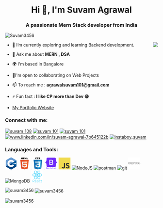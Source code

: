 <h1 align="center">Hi 👋, I'm Suvam Agrawal</h1>
<h3 align="center">A passionate Mern Stack developer from India</h3>
<p align="left"> <img src="https://komarev.com/ghpvc/?username=Suvam3456&label=Profile%20views&color=0e75b6&style=flat" alt="Suvam3456" /> </p>
<img align="right" height="280" src="https://media4.giphy.com/media/QDjpIL6oNCVZ4qzGs7/giphy.gif?cid=ecf05e47cx5k910neskbourrmkb0f33q6ngvv6ocakgw8sec&ep=v1_gifs_search&rid=giphy.gif&ct=g"  />

- 🌱 I’m currently exploring and learning Backend development.

- 💬 Ask me about **MERN , DSA**

- 🌍  I'm based in Bangalore

-  🤝I'm open to collaborating on Web Projects

- 📫 To reach me : **agrawalsuvam101@gmail.com**

- ⚡ Fun fact : **I like CP more than Dev 😁**
- <a href="https://meet-suvam.vercel.app/" target="_blank">My Portfolio Website</a>


<h3 align="left">Connect with me:</h3>
<p align="left">
<a href="https://www.codechef.com/users/suvam_108" target="blank"><img align="center" src="https://cdn.jsdelivr.net/npm/simple-icons@3.1.0/icons/codechef.svg" alt="suvam_108" height="30" width="40" /></a>
<a href="https://codeforces.com/profile/suvam_101" target="blank"><img align="center" src="https://raw.githubusercontent.com/rahuldkjain/github-profile-readme-generator/master/src/images/icons/Social/codeforces.svg" alt="suvam_101" height="30" width="40" /></a>
<a href="https://auth.geeksforgeeks.org/user/suvam_101" target="blank"><img align="center" src="https://raw.githubusercontent.com/rahuldkjain/github-profile-readme-generator/master/src/images/icons/Social/geeks-for-geeks.svg" alt="suvam_101" height="30" width="40" /></a>
<a href="https://linkedin.com/in/www.linkedin.com/in/suvam-agrawal-7b645122b" target="blank"><img align="center" src="https://raw.githubusercontent.com/rahuldkjain/github-profile-readme-generator/master/src/images/icons/Social/linked-in-alt.svg" alt="www.linkedin.com/in/suvam-agrawal-7b645122b" height="30" width="40" /></a>    
<a href="https://instagram.com/instaboy_suvam" target="blank"><img align="center" src="https://raw.githubusercontent.com/rahuldkjain/github-profile-readme-generator/master/src/images/icons/Social/instagram.svg" alt="instaboy_suvam" height="30" width="40" /></a>
</p>
<h3 align="left">Languages and Tools:</h3>
<p align="left"> 
  <a href="https://www.w3schools.com/cpp/" target="_blank" rel="noreferrer"> <img src="https://raw.githubusercontent.com/devicons/devicon/master/icons/cplusplus/cplusplus-original.svg" alt="cplusplus" width="40" height="40"/> </a><a href="https://www.w3.org/html/" target="_blank" rel="noreferrer"> <img src="https://raw.githubusercontent.com/devicons/devicon/master/icons/html5/html5-original-wordmark.svg" alt="html5" width="40" height="40"/> </a><a href="https://www.w3schools.com/css/" target="_blank" rel="noreferrer"> <img src="https://raw.githubusercontent.com/devicons/devicon/master/icons/css3/css3-original-wordmark.svg" alt="css3" width="40" height="40"/> </a><a href="https://getbootstrap.com" target="_blank" rel="noreferrer"> <img src="https://raw.githubusercontent.com/devicons/devicon/master/icons/bootstrap/bootstrap-plain-wordmark.svg" alt="bootstrap" width="40" height="40"/> </a><a href="https://developer.mozilla.org/en-US/docs/Web/JavaScript" target="_blank" rel="noreferrer"> <img src="https://raw.githubusercontent.com/devicons/devicon/master/icons/javascript/javascript-original.svg" alt="javascript" width="40" height="40"/> </a><a href="https://nodejs.org/en/" target="_blank" rel="noreferrer"><img src="https://raw.githubusercontent.com/danielcranney/readme-generator/main/public/icons/skills/nodejs-colored.svg" width="36" height="36" alt="NodeJS" /></a>
 <a href="https://postman.com" target="_blank" rel="noreferrer"> <img src="https://www.vectorlogo.zone/logos/getpostman/getpostman-icon.svg" alt="postman" width="40" height="40"/> </a><a href="https://git-scm.com/" target="_blank" rel="noreferrer"> <img src="https://www.vectorlogo.zone/logos/git-scm/git-scm-icon.svg" alt="git" width="40" height="40"/> </a><a href="https://expressjs.com" target="_blank" rel="noreferrer"> <img src="https://raw.githubusercontent.com/devicons/devicon/master/icons/express/express-original-wordmark.svg" alt="express" width="40" height="40"/> </a><a href="https://www.mongodb.com/" target="_blank" rel="noreferrer"><img src="https://raw.githubusercontent.com/danielcranney/readme-generator/main/public/icons/skills/mongodb-colored.svg" width="36" height="36" alt="MongoDB" /></a>
 <a href="https://reactjs.org/" target="_blank" rel="noreferrer"> <img src="https://raw.githubusercontent.com/devicons/devicon/master/icons/react/react-original-wordmark.svg" alt="react" width="40" height="40"/> </a> </p>

<p><img align="left" src="https://github-readme-stats.vercel.app/api/top-langs?username=suvam3456&show_icons=true&locale=en&layout=compact" alt="suvam3456" /></p>

<p>&nbsp;<img align="center" src="https://github-readme-stats.vercel.app/api?username=suvam3456&show_icons=true&locale=en" alt="suvam3456" /></p>

<p><img align="center" src="https://github-readme-streak-stats.herokuapp.com/?user=suvam3456&" alt="suvam3456" /></p>

